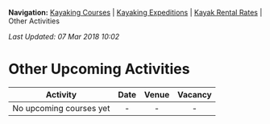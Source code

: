 **Navigation:** [Kayaking Courses](index) &#124; [Kayaking Expeditions](expedition) &#124; [Kayak Rental Rates](rental) &#124; Other Activities

_Last Updated: 07 Mar 2018 10:02_
# Other Upcoming Activities

Activity | Date | Venue | Vacancy
:---:|:---:|:---:|:---:
No upcoming courses yet|-|-|-

